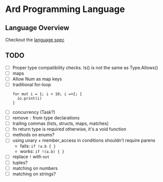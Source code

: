 # Ard Programming Language

## Language Overview

Checkout the [language spec](./language-spec.md)

## TODO

- [ ] Proper type compatibility checks. Is() is not the same as Type.Allows()
- [ ] maps
- [ ] Allow Num as map keys
- [ ] traditional for-loop
  ```ard
  for mut i = 1; i < 10; i =+2; {
    io.print(i)
  }
  ```
- [ ] concurrency (Task?)
- [ ] remove `:` from type declarations
- [ ] trailing commas (lists, structs, maps, matches)
- [ ] fn return type is required otherwise, it's a void function
- [ ] methods on enums?
- [ ] using unary + member_access in conditions shouldn't require parens
  - fails: `if !a.b { }`
  - works: `if !(a.b) { }`
- [ ] replace `!` with `not`
- [ ] tuples?
- [ ] matching on numbers
- [ ] matching on strings?
